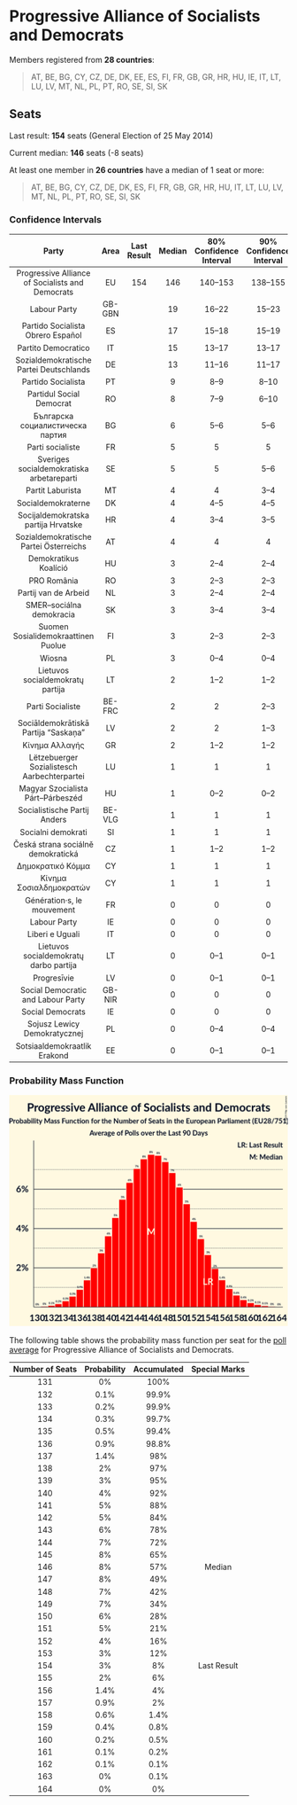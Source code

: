 # Progressive Alliance of Socialists and Democrats

Members registered from **28 countries**:

> AT, BE, BG, CY, CZ, DE, DK, EE, ES, FI, FR, GB, GR, HR, HU, IE, IT, LT, LU, LV, MT, NL, PL, PT, RO, SE, SI, SK

## Seats

Last result: **154** seats (General Election of 25 May 2014)

Current median: **146** seats (-8 seats)

At least one member in **26 countries** have a median of 1 seat or more:

> AT, BE, BG, CY, CZ, DE, DK, ES, FI, FR, GB, GR, HR, HU, IT, LT, LU, LV, MT, NL, PL, PT, RO, SE, SI, SK

### Confidence Intervals

| Party | Area | Last Result | Median | 80% Confidence Interval | 90% Confidence Interval | 95% Confidence Interval | 99% Confidence Interval |
|:-----:|:----:|:-----------:|:------:|:-----------------------:|:-----------------------:|:-----------------------:|:-----------------------:|
| Progressive Alliance of Socialists and Democrats | EU | 154 | 146 | 140–153 | 138–155 | 137–156 | 134–159 |
| Labour Party | GB-GBN | | 19 | 16–22 | 15–23 | 15–24 | 15–25 |
| Partido Socialista Obrero Español | ES | | 17 | 15–18 | 15–19 | 14–19 | 14–20 |
| Partito Democratico | IT | | 15 | 13–17 | 13–17 | 12–18 | 11–19 |
| Sozialdemokratische Partei Deutschlands | DE | | 13 | 11–16 | 11–17 | 11–17 | 11–17 |
| Partido Socialista | PT | | 9 | 8–9 | 8–10 | 8–10 | 7–10 |
| Partidul Social Democrat | RO | | 8 | 7–9 | 6–10 | 6–10 | 6–10 |
| Българска социалистическа партия | BG | | 6 | 5–6 | 5–6 | 5–7 | 5–7 |
| Parti socialiste | FR | | 5 | 5 | 5 | 5 | 5 |
| Sveriges socialdemokratiska arbetareparti | SE | | 5 | 5 | 5–6 | 5–6 | 4–6 |
| Partit Laburista | MT | | 4 | 4 | 3–4 | 3–4 | 3–4 |
| Socialdemokraterne | DK | | 4 | 4–5 | 4–5 | 4–5 | 4–5 |
| Socijaldemokratska partija Hrvatske | HR | | 4 | 3–4 | 3–5 | 3–5 | 3–5 |
| Sozialdemokratische Partei Österreichs | AT | | 4 | 4 | 4 | 4 | 4 |
| Demokratikus Koalíció | HU | | 3 | 2–4 | 2–4 | 2–4 | 2–5 |
| PRO România | RO | | 3 | 2–3 | 2–3 | 2–4 | 2–4 |
| Partij van de Arbeid | NL | | 3 | 2–4 | 2–4 | 2–4 | 2–4 |
| SMER–sociálna demokracia | SK | | 3 | 3–4 | 3–4 | 3–4 | 3–4 |
| Suomen Sosialidemokraattinen Puolue | FI | | 3 | 2–3 | 2–3 | 2–3 | 2–3 |
| Wiosna | PL | | 3 | 0–4 | 0–4 | 0–4 | 0–4 |
| Lietuvos socialdemokratų partija | LT | | 2 | 1–2 | 1–2 | 1–3 | 1–3 |
| Parti Socialiste | BE-FRC | | 2 | 2 | 2–3 | 2–3 | 2–3 |
| Sociāldemokrātiskā Partija “Saskaņa” | LV | | 2 | 2 | 1–3 | 1–3 | 1–3 |
| Κίνημα Αλλαγής | GR | | 2 | 1–2 | 1–2 | 1–2 | 1–2 |
| Lëtzebuerger Sozialistesch Aarbechterpartei | LU | | 1 | 1 | 1 | 1 | 1 |
| Magyar Szocialista Párt–Párbeszéd | HU | | 1 | 0–2 | 0–2 | 0–2 | 0–2 |
| Socialistische Partij Anders | BE-VLG | | 1 | 1 | 1 | 1 | 0–1 |
| Socialni demokrati | SI | | 1 | 1 | 1 | 1–2 | 1–2 |
| Česká strana sociálně demokratická | CZ | | 1 | 1–2 | 1–2 | 1–2 | 0–2 |
| Δημοκρατικό Κόμμα | CY | | 1 | 1 | 1 | 1 | 1 |
| Κίνημα Σοσιαλδημοκρατών | CY | | 1 | 1 | 1 | 1 | 1 |
| Génération·s, le mouvement | FR | | 0 | 0 | 0 | 0 | 0 |
| Labour Party | IE | | 0 | 0 | 0 | 0–1 | 0–1 |
| Liberi e Uguali | IT | | 0 | 0 | 0 | 0 | 0–4 |
| Lietuvos socialdemokratų darbo partija | LT | | 0 | 0–1 | 0–1 | 0–1 | 0–1 |
| Progresīvie | LV | | 0 | 0–1 | 0–1 | 0–1 | 0–1 |
| Social Democratic and Labour Party | GB-NIR | | 0 | 0 | 0 | 0 | 0 |
| Social Democrats | IE | | 0 | 0 | 0 | 0 | 0 |
| Sojusz Lewicy Demokratycznej | PL | | 0 | 0–4 | 0–4 | 0–4 | 0–5 |
| Sotsiaaldemokraatlik Erakond | EE | | 0 | 0–1 | 0–1 | 0–1 | 0–1 |

### Probability Mass Function

![Graph with seats probability mass function not yet produced](average-2019-09-30-seats-pmf-progressiveallianceofsocialistsanddemocrats.png "Seats Probability Mass Function")

The following table shows the probability mass function per seat for the [poll average](average-2019-09-30.html) for Progressive Alliance of Socialists and Democrats.

| Number of Seats | Probability | Accumulated | Special Marks |
|:---------------:|:-----------:|:-----------:|:-------------:|
| 131 | 0% | 100% |  |
| 132 | 0.1% | 99.9% |  |
| 133 | 0.2% | 99.9% |  |
| 134 | 0.3% | 99.7% |  |
| 135 | 0.5% | 99.4% |  |
| 136 | 0.9% | 98.8% |  |
| 137 | 1.4% | 98% |  |
| 138 | 2% | 97% |  |
| 139 | 3% | 95% |  |
| 140 | 4% | 92% |  |
| 141 | 5% | 88% |  |
| 142 | 5% | 84% |  |
| 143 | 6% | 78% |  |
| 144 | 7% | 72% |  |
| 145 | 8% | 65% |  |
| 146 | 8% | 57% | Median |
| 147 | 8% | 49% |  |
| 148 | 7% | 42% |  |
| 149 | 7% | 34% |  |
| 150 | 6% | 28% |  |
| 151 | 5% | 21% |  |
| 152 | 4% | 16% |  |
| 153 | 3% | 12% |  |
| 154 | 3% | 8% | Last Result |
| 155 | 2% | 6% |  |
| 156 | 1.4% | 4% |  |
| 157 | 0.9% | 2% |  |
| 158 | 0.6% | 1.4% |  |
| 159 | 0.4% | 0.8% |  |
| 160 | 0.2% | 0.5% |  |
| 161 | 0.1% | 0.2% |  |
| 162 | 0.1% | 0.1% |  |
| 163 | 0% | 0.1% |  |
| 164 | 0% | 0% |  |


